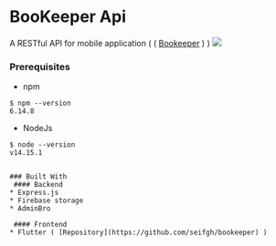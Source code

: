 # BooKeeper Api
A RESTful API for mobile application ( ( [Bookeeper](https://github.com/seifgh/bookeeper) ) )
<img src="https://firebasestorage.googleapis.com/v0/b/bookeeper-app.appspot.com/o/bookeeper-overview.png?alt=media&token=d6c3ad5b-46fa-4771-b702-60a2be21f7fc" />

### Prerequisites

- npm

```
$ npm --version
6.14.8

```
- NodeJs
```
$ node --version
v14.15.1


### Built With
 #### Backend
* Express.js
* Firebase storage
* AdminBro

 #### Frontend
* Flutter ( [Repository](https://github.com/seifgh/bookeeper) )

